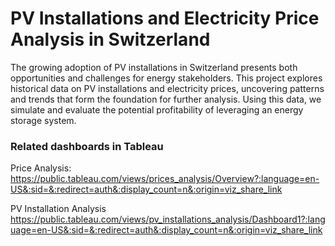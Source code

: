 # PV Installations and Electricity Price Analysis in Switzerland

The growing adoption of PV installations in Switzerland presents both opportunities and challenges for energy stakeholders. This project explores historical data on PV installations and electricity prices, uncovering patterns and trends that form the foundation for further analysis. Using this data, we simulate and evaluate the potential profitability of leveraging an energy storage system.

### Related dashboards in Tableau

Price Analysis:
https://public.tableau.com/views/prices_analysis/Overview?:language=en-US&:sid=&:redirect=auth&:display_count=n&:origin=viz_share_link

PV Installation Analysis
https://public.tableau.com/views/pv_installations_analysis/Dashboard1?:language=en-US&:sid=&:redirect=auth&:display_count=n&:origin=viz_share_link
